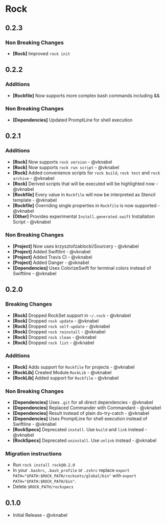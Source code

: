 # Rock

## 0.2.3

### Non Breaking Changes

- **[Rock]** Improved `rock init`

## 0.2.2

### Additions

- **[Rockfile]** Now supports more complex bash commands including &&

### Non Breaking Changes

- **[Dependencies]** Updated PromptLine for shell execution

## 0.2.1

### Additions

- **[Rock]** Now supports `rock version` - @vknabel
- **[Rock]** Now supports `rock run script` - @vknabel
- **[Rock]** Added convenience scripts for `rock build`, `rock test` and `rock archive` - @vknabel
- **[Rock]** Derived scripts that will be executed will be highlighted now - @vknabel
- **[Rockfile]** Every value in `Rockfile` will now be interpreted as Stencil template - @vknabel
- **[Rockfile]** Overriding single properties in `Rockfile` is now supported - @vknabel
- **[Other]** Provides experimental `Install.generated.swift` Installation Script - @vknabel

### Non Breaking Changes

- **[Project]** Now uses krzysztofzablocki/Sourcery - @vknabel
- **[Project]** Added Swiftlint - @vknabel
- **[Project]** Added Travis CI - @vknabel
- **[Project]** Added Danger - @vknabel
- **[Dependencies]** Uses ColorizeSwift for terminal colors instead of Swiftline - @vknabel

## 0.2.0

### Breaking Changes

- **[Rock]** Dropped RockSet support in `~/.rock` - @vknabel
- **[Rock]** Dropped `rock update` - @vknabel
- **[Rock]** Dropped `rock self-update` - @vknabel
- **[Rock]** Dropped `rock reinstall` - @vknabel
- **[Rock]** Dropped `rock clean` - @vknabel
- **[Rock]** Dropped `rock list` - @vknabel

### Additions

- **[Rock]** Adds support for `Rockfile` for projects - @vknabel
- **[RockLib]** Created Module `RockLib` - @vknabel
- **[RockLib]** Added support for `Rockfile` - @vknabel

### Non Breaking Changes

- **[Dependencies]** Uses `.git` for all direct dependencies - @vknabel
- **[Dependencies]** Replaced Commander with Commandant - @vknabel
- **[Dependencies]** Result instead of plain do-try-catch - @vknabel
- **[Dependencies]** Uses PromptLine for shell execution instead of Swiftline - @vknabel
- **[RockSpecs]** Deprecated `install`. Use `build` and `link` instead - @vknabel
- **[RockSpecs]** Deprecated `uninstall`. Use `unlink` instead - @vknabel

### Migration instructions

- Run `rock install rock@0.2.0`
- In your `.bashrc`, `.bash_profile` or `.zshrc` replace `export PATH="$PATH:$ROCK_PATH/rocksets/global/bin"` with `export PATH="$PATH:$ROCK_PATH/bin"`.
- Delete `$ROCK_PATH/rockspecs`

## 0.1.0

- Initial Release - @vknabel
